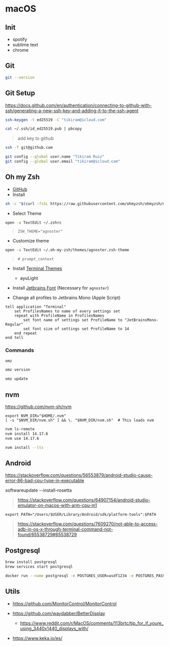 # macOS



## Init

+ spotify
+ sublime text
+ chrome

## Git

```bash
git --version
```

## Git Setup

https://docs.github.com/en/authentication/connecting-to-github-with-ssh/generating-a-new-ssh-key-and-adding-it-to-the-ssh-agent

```bash
ssh-keygen -t ed25519 -C "tikiram@icloud.com"

cat ~/.ssh/id_ed25519.pub | pbcopy
```

> add key to github

```bash
ssh -T git@github.com
```

```bash
git config --global user.name "Tikiram Ruiz"
git config --global user.email "tikiram@icloud.com"
```

## Oh my Zsh 

* [GitHub](https://github.com/ohmyzsh/ohmyzsh)
* Install

```bash
sh -c "$(curl -fsSL https://raw.githubusercontent.com/ohmyzsh/ohmyzsh/master/tools/install.sh)"
```
* Select Theme

```bash
open -a TextEdit ~/.zshrc
```

> `ZSH_THEME="agnoster"`

* Customize theme

```bash
open -a TextEdit ~/.oh-my-zsh/themes/agnoster.zsh-theme
```
> `# prompt_context`

* Install [Terminal Themes](https://github.com/lysyi3m/macos-terminal-themes)
    + ayuLight
* Install [Jetbrains Font](https://www.jetbrains.com/lp/mono/) (Necessary for `agnoster`)

* Change all profiles to Jetbrains Mono (Apple Script)

```
tell application "Terminal"
    set ProfilesNames to name of every settings set
    repeat with ProfileName in ProfilesNames
        set font name of settings set ProfileName to "JetBrainsMono-Regular"
        set font size of settings set ProfileName to 14
    end repeat
end tell
```

### Commands

```bash
omz

omz version

omz update
```


## nvm

https://github.com/nvm-sh/nvm

```
export NVM_DIR="$HOME/.nvm"
[ -s "$NVM_DIR/nvm.sh" ] && \. "$NVM_DIR/nvm.sh"  # This loads nvm
```

```bash
nvm ls-remote
nvm install 14.17.6
nvm use 14.17.6
```
```bash
nvm install --lts
```

## Android

https://stackoverflow.com/questions/56553879/android-studio-cause-error-86-bad-cpu-type-in-executable

softwareupdate --install-rosetta

> https://stackoverflow.com/questions/64907154/android-studio-emulator-on-macos-with-arm-cpu-m1

```
export PATH="/Users/$USER/Library/Android/sdk/platform-tools":$PATH
```

> https://stackoverflow.com/questions/7609270/not-able-to-access-adb-in-os-x-through-terminal-command-not-found/65538729#65538729

## Postgresql

```bash
brew install postgresql
brew services start postgresql
```


```bash
docker run --name postgresql -e POSTGRES_USER=asdf1234 -e POSTGRES_PASSWORD=asdf1234 -p 5432:5432 -d postgres
```

## Utils


+ https://github.com/MonitorControl/MonitorControl
+ https://github.com/waydabber/BetterDisplay
    - https://www.reddit.com/r/MacOS/comments/113brtc/tip_for_if_youre_using_3440x1440_displays_with/

+ https://www.keka.io/es/